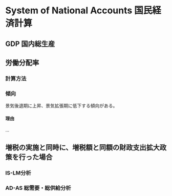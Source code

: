 # System of National Accounts 国民経済計算

## GDP 国内総生産

## 労働分配率
### 計算方法
### 傾向
景気後退期に上昇、景気拡張期に低下する傾向がある。
#### 理由
...


## 増税の実施と同時に、増税額と同額の財政支出拡大政策を行った場合
### IS-LM分析
### AD-AS 総需要・総供給分析


